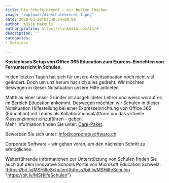 ```yaml
---
title: Die Schule brennt – wir helfen löschen
image: "/uploads/dieschulebrennt-1.png"
date: 2020-03-20T09:40:24+00:00
author: Ausie Makquis
author_profile: https://linkedin.com/in/#
description: ''
categories:
- Services

---
```

**Kostenloses Setup von Office 365 Education zum Express-Einrichten von Fernunterricht in Schulen.**

In den letzten Tagen hat sich für unsere Arbeitssituation noch nicht viel geändert. Doch um uns herum hat sich alles gedreht. Wir möchten deswegen in dieser Notsituation unsere Hilfe anbieten.

Matthias einer unser Gründer ist ausgebildeter Lehrer und weiss worauf es im Bereich Education ankommt. Deswegen möchten wir Schulen in dieser Notsituation Hilfestellung bei einer Expresseinrichtung von Office 365 (Education) mit Teams als Kollaborationsplattform um das virtuelle Klassenzimmer einzuführen – geben.   
Mehr Information finden Sie unter: [Care-Paket](https://www.corporatesoftware.ch/wp-content/uploads/DieSchulebrenntV3.pdf)

Bewerben Sie sich unter: [info@corporatesoftware.ch](mailto:info@corporatesoftware.ch)

Corporate Software – wir gehen voran, um den nächsten Schritt zu ermöglichen.  
  
Weiterführende Informationen zur Unterstützung von Schulen finden Sie auch auf dem Innovative Schools Portal von Microsoft Education Schweiz: [https://bit.ly/MSHilfeSchulen](https://bit.ly/MSHilfeSchulen "https://bit.ly/MSHilfeSchulen")